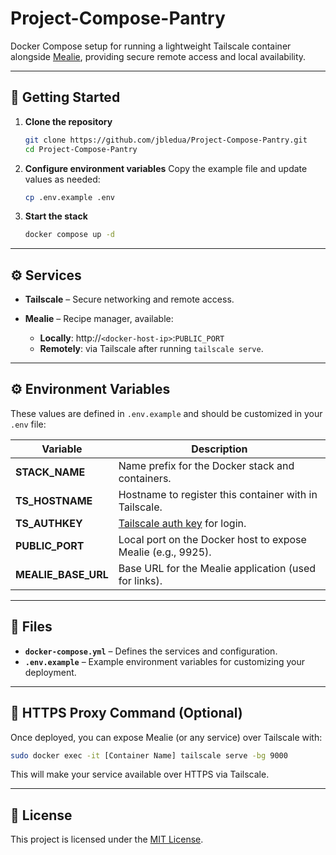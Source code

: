 # Project-Compose-Pantry

Docker Compose setup for running a lightweight Tailscale container alongside [Mealie](https://github.com/mealie-recipes/mealie), providing secure remote access and local availability.

---

## 🚀 Getting Started

1. **Clone the repository**
   ```bash
   git clone https://github.com/jbledua/Project-Compose-Pantry.git
   cd Project-Compose-Pantry
    ```

2. **Configure environment variables**
   Copy the example file and update values as needed:

   ```bash
   cp .env.example .env
   ```

3. **Start the stack**

   ```bash
   docker compose up -d
   ```

---

## ⚙️ Services

* **Tailscale** – Secure networking and remote access.
* **Mealie** – Recipe manager, available:

  * **Locally**: http\://`<docker-host-ip>`:`PUBLIC_PORT`
  * **Remotely**: via Tailscale after running `tailscale serve`.

---

## ⚙️ Environment Variables

These values are defined in `.env.example` and should be customized in your `.env` file:

| Variable                          | Description                                                               |
| --------------------------------- | ------------------------------------------------------------------------- |
| **STACK\_NAME**                   | Name prefix for the Docker stack and containers.                          |
| **TS\_HOSTNAME**                  | Hostname to register this container with in Tailscale.                    |
| **TS\_AUTHKEY**                   | [Tailscale auth key](https://tailscale.com/kb/1085/auth-keys/) for login. |
| **PUBLIC\_PORT**                  | Local port on the Docker host to expose Mealie (e.g., 9925).              |
| **MEALIE\_BASE\_URL**             | Base URL for the Mealie application (used for links).                     |


---

## 📄 Files

* **`docker-compose.yml`** – Defines the services and configuration.
* **`.env.example`** – Example environment variables for customizing your deployment.

---

## 🔑 HTTPS Proxy Command (Optional)

Once deployed, you can expose Mealie (or any service) over Tailscale with:

```bash
sudo docker exec -it [Container Name] tailscale serve -bg 9000
```

This will make your service available over HTTPS via Tailscale.

---

## 📄 License

This project is licensed under the [MIT License](LICENSE.md).
